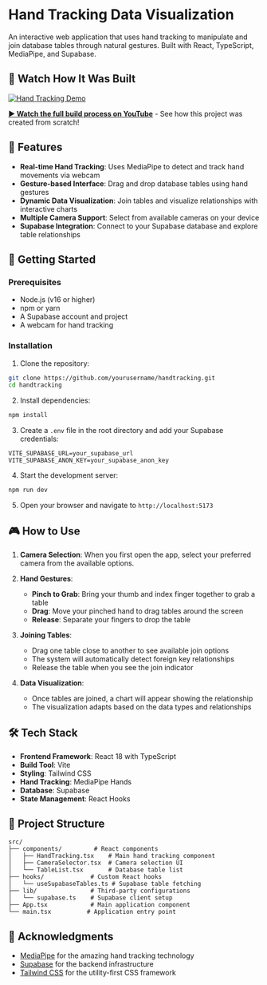# Hand Tracking Data Visualization

An interactive web application that uses hand tracking to manipulate and join database tables through natural gestures. Built with React, TypeScript, MediaPipe, and Supabase.

## 🎥 Watch How It Was Built

[![Hand Tracking Demo](https://img.youtube.com/vi/TLKxx_-fdio/maxresdefault.jpg)](https://youtu.be/TLKxx_-fdio)

**[▶️ Watch the full build process on YouTube](https://youtu.be/TLKxx_-fdio)** - See how this project was created from scratch!

## 🎯 Features

- **Real-time Hand Tracking**: Uses MediaPipe to detect and track hand movements via webcam
- **Gesture-based Interface**: Drag and drop database tables using hand gestures
- **Dynamic Data Visualization**: Join tables and visualize relationships with interactive charts
- **Multiple Camera Support**: Select from available cameras on your device
- **Supabase Integration**: Connect to your Supabase database and explore table relationships

## 🚀 Getting Started

### Prerequisites

- Node.js (v16 or higher)
- npm or yarn
- A Supabase account and project
- A webcam for hand tracking

### Installation

1. Clone the repository:

```bash
git clone https://github.com/yourusername/handtracking.git
cd handtracking
```

2. Install dependencies:

```bash
npm install
```

3. Create a `.env` file in the root directory and add your Supabase credentials:

```env
VITE_SUPABASE_URL=your_supabase_url
VITE_SUPABASE_ANON_KEY=your_supabase_anon_key
```

4. Start the development server:

```bash
npm run dev
```

5. Open your browser and navigate to `http://localhost:5173`

## 🎮 How to Use

1. **Camera Selection**: When you first open the app, select your preferred camera from the available options.

2. **Hand Gestures**:

   - **Pinch to Grab**: Bring your thumb and index finger together to grab a table
   - **Drag**: Move your pinched hand to drag tables around the screen
   - **Release**: Separate your fingers to drop the table

3. **Joining Tables**:

   - Drag one table close to another to see available join options
   - The system will automatically detect foreign key relationships
   - Release the table when you see the join indicator

4. **Data Visualization**:
   - Once tables are joined, a chart will appear showing the relationship
   - The visualization adapts based on the data types and relationships

## 🛠️ Tech Stack

- **Frontend Framework**: React 18 with TypeScript
- **Build Tool**: Vite
- **Styling**: Tailwind CSS
- **Hand Tracking**: MediaPipe Hands
- **Database**: Supabase
- **State Management**: React Hooks

## 📁 Project Structure

```
src/
├── components/         # React components
│   ├── HandTracking.tsx    # Main hand tracking component
│   ├── CameraSelector.tsx  # Camera selection UI
│   └── TableList.tsx       # Database table list
├── hooks/             # Custom React hooks
│   └── useSupabaseTables.ts # Supabase table fetching
├── lib/               # Third-party configurations
│   └── supabase.ts    # Supabase client setup
├── App.tsx            # Main application component
└── main.tsx          # Application entry point
```

## 🙏 Acknowledgments

- [MediaPipe](https://mediapipe.dev/) for the amazing hand tracking technology
- [Supabase](https://supabase.com/) for the backend infrastructure
- [Tailwind CSS](https://tailwindcss.com/) for the utility-first CSS framework
